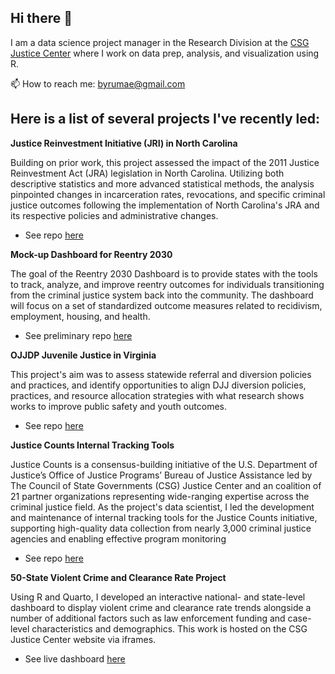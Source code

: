## Hi there 👋

I am a data science project manager in the Research Division at the [CSG Justice Center](https://csgjusticecenter.org/) where I work on data prep, analysis, and visualization using R.

📫 How to reach me: byrumae@gmail.com


## Here is a list of several projects I've recently led:

**Justice Reinvestment Initiative (JRI) in North Carolina**
  
Building on prior work, this project assessed the impact of the 2011 Justice Reinvestment Act (JRA) legislation in North Carolina. Utilizing both descriptive statistics and more advanced statistical methods, the analysis pinpointed changes in incarceration rates, revocations, and specific criminal justice outcomes following the implementation of North Carolina's JRA and its respective policies and administrative changes.

* See repo [here](https://github.com/CSGJusticeCenter/jr-nc)

**Mock-up Dashboard for Reentry 2030**
  
The goal of the Reentry 2030 Dashboard is to provide states with the tools to track, analyze, and improve reentry outcomes for individuals transitioning from the criminal justice system back into the community. The dashboard will focus on a set of standardized outcome measures related to recidivism, employment, housing, and health.

* See preliminary repo [here](https://github.com/CSGJusticeCenter/reentry-2030-dashboard)

**OJJDP Juvenile Justice in Virginia**
  
This project's aim was to assess statewide referral and diversion policies and practices, and identify opportunities to align DJJ diversion policies, practices, and resource allocation strategies with what research shows works to improve public safety and youth outcomes.

* See repo [here](https://github.com/CSGJusticeCenter/jj_ojjdp_va)

**Justice Counts Internal Tracking Tools**
  
Justice Counts is a consensus-building initiative of the U.S. Department of Justice’s Office of Justice Programs’ Bureau of Justice Assistance led by The Council of State Governments (CSG) Justice Center and an coalition of 21 partner organizations representing wide-ranging expertise across the criminal justice field. As the project's data scientist, I led the development and maintenance of internal tracking tools for the Justice Counts initiative, supporting high-quality data collection from nearly 3,000 criminal justice agencies and enabling effective program monitoring

* See repo [here](https://github.com/CSGJusticeCenter/jc_wraparound_product)

**50-State Violent Crime and Clearance Rate Project**
  
Using R and Quarto, I developed an interactive national- and state-level dashboard to display violent crime and clearance rate trends alongside a number of additional factors such as law enforcement funding and case-level characteristics and demographics. This work is hosted on the CSG Justice Center website via iframes.

* See live dashboard [here](https://projects.csgjusticecenter.org/tools-for-states-to-address-crime/50-state-crime-data/)

<!--
**abyrum-csg/abyrum-csg** is a ✨ _special_ ✨ repository because its `README.md` (this file) appears on your GitHub profile.

Here are some ideas to get you started:

- 🔭 I’m currently working on ...
- 🌱 I’m currently learning ...
- 👯 I’m looking to collaborate on ...
- 🤔 I’m looking for help with ...
- 💬 Ask me about ...
- 📫 How to reach me: ...
- 😄 Pronouns: ...
- ⚡ Fun fact: ...
-->
